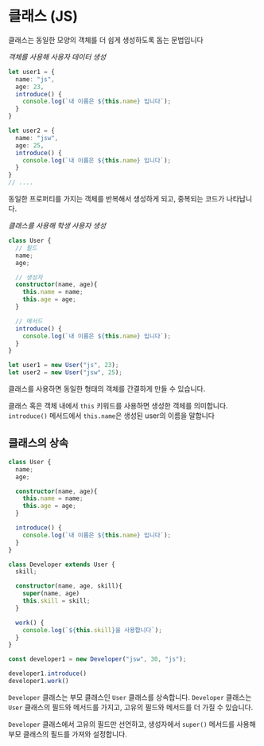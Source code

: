 # 클래스 (JS)
클래스는 동일한 모양의 객체를 더 쉽게 생성하도록 돕는 문법입니다

*객체를 사용해 사용자 데이터 생성*
```typescript
let user1 = {
  name: "js",
  age: 23,
  introduce() {
    console.log(`내 이름은 ${this.name} 입니다`);
  }
}

let user2 = {
  name: "jsw",
  age: 25,
  introduce() {
    console.log(`내 이름은 ${this.name} 입니다`);
  }
}
// ....
```
동일한 프로퍼티를 가지는 객체를 반복해서 생성하게 되고, 중복되는 코드가 나타납니다.

*클래스를 사용해 학생 사용자 생성*
```typescript
class User {
  // 필드
  name;
  age;

  // 생성자
  constructor(name, age){
    this.name = name;
    this.age = age;
  }

  // 메서드
  introduce() {
    console.log(`내 이름은 ${this.name} 입니다`);
  }
}

let user1 = new User("js", 23);
let user2 = new User("jsw", 25);
```
클래스를 사용하면 동일한 형태의 객체를 간결하게 만들 수 있습니다.

클래스 혹은 객체 내에서 `this` 키워드를 사용하면 생성한 객체를 의미합니다. 
`introduce()` 메서드에서 `this.name`은 생성된 user의 이름을 말합니다


## 클래스의 상속

```typescript
class User {
  name;
  age;

  constructor(name, age){
    this.name = name;
    this.age = age;
  }

  introduce() {
    console.log(`내 이름은 ${this.name} 입니다`);
  }
}

class Developer extends User {
  skill;

  constructor(name, age, skill){
    super(name, age)
    this.skill = skill;
  }

  work() {
    console.log(`${this.skill}을 사용합니다`);
  }
}

const developer1 = new Developer("jsw", 30, "js");

developer1.introduce()
developer1.work()
```
`Developer` 클래스는 부모 클래스인 `User` 클래스를 상속합니다. 
`Developer` 클래스는 `User` 클래스의 필드와 메서드를 가지고, 고유의 필드와 메서드를 더 가질 수 있습니다.

`Developer` 클래스에서 고유의 필드만 선언하고, 
생성자에서 `super()` 메서드를 사용해 부모 클래스의 필드를 가져와 설정합니다.
